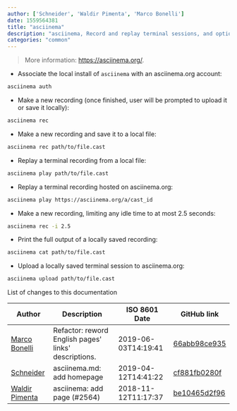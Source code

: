 ```yaml
---
author: ['Schneider', 'Waldir Pimenta', 'Marco Bonelli']
date: 1559564381
title: "asciinema"
description: "asciinema, Record and replay terminal sessions, and optionally share them on asciinema.org."
categories: "common"
---
```

> More information: <https://asciinema.org/>.

- Associate the local install of `asciinema` with an asciinema.org account:

```bash
asciinema auth
```

- Make a new recording (once finished, user will be prompted to upload it or save it locally):

```bash
asciinema rec
```

- Make a new recording and save it to a local file:

```bash
asciinema rec path/to/file.cast
```

- Replay a terminal recording from a local file:

```bash
asciinema play path/to/file.cast
```

- Replay a terminal recording hosted on asciinema.org:

```bash
asciinema play https://asciinema.org/a/cast_id
```

- Make a new recording, limiting any idle time to at most 2.5 seconds:

```bash
asciinema rec -i 2.5
```

- Print the full output of a locally saved recording:

```bash
asciinema cat path/to/file.cast
```

- Upload a locally saved terminal session to asciinema.org:

```bash
asciinema upload path/to/file.cast
```
List of changes to this documentation


Author | Description | ISO 8601 Date | GitHub link
------|-----|-----|-----
[Marco Bonelli](mailto:marco@mebeim.net) | Refactor: reword English pages' links' descriptions. | 2019-06-03T14:19:41 | [66abb98ce935](https://github.com/tldr-pages/tldr/commit/66abb98ce935c0f4516bf30c4d6da72180d5a3ab)
[Schneider](mailto:lucas.schneider@sap.com) | asciinema.md: add homepage | 2019-04-12T14:41:22 | [cf881fb0280f](https://github.com/tldr-pages/tldr/commit/cf881fb0280fa8fc5821f671a54cb6a6b989d846)
[Waldir Pimenta](mailto:waldyrious@gmail.com) | asciinema: add page (#2564) | 2018-11-12T11:17:37 | [be10465d2f96](https://github.com/tldr-pages/tldr/commit/be10465d2f96dbf862019099314d88d85bd72d4c)

